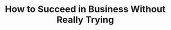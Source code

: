 ---
layout: productions
title: How to Succeed in Business Without Really Trying
year: 2013
image: 
image_credit: 
image_alt:
image_caption:
category: 
details:
  Theatre: FSCJ Summer Musical Theatre Experience
cast:
  Actor: Michael Lipp
crew:
external_links:
---